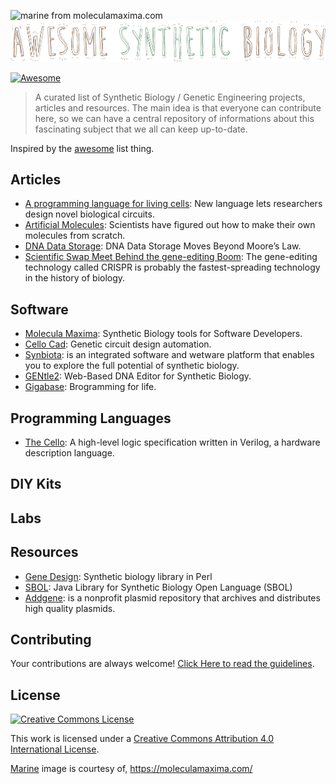 ![marine from moleculamaxima.com](https://moleculamaxima.com/wp-content/uploads/2015/07/marine.png "marine from moleculamaxima.com")
![LOGO](img/logo.png)

[![Awesome](https://cdn.rawgit.com/sindresorhus/awesome/d7305f38d29fed78fa85652e3a63e154dd8e8829/media/badge.svg)](https://github.com/sindresorhus/awesome)

> A curated list of Synthetic Biology / Genetic Engineering projects, articles and resources. The main idea is that everyone can contribute here, so we can have a central repository of informations about this fascinating subject that we all can keep up-to-date.

Inspired by the [awesome](https://github.com/sindresorhus/awesome) list thing.


## Articles

- [A programming language for living cells](http://news.mit.edu/2016/programming-language-living-cells-bacteria-0331): New language lets researchers design novel biological circuits.
- [Artificial Molecules](http://www.sciencealert.com/scientists-have-discovered-a-way-to-make-their-own-molecules): Scientists have figured out how to make their own molecules from scratch.
- [DNA Data Storage](http://blogs.discovermagazine.com/d-brief/2016/04/08/dna-data-storage/#.Vw1rmnUrLVO): DNA Data Storage Moves Beyond Moore’s Law.
- [Scientific Swap Meet Behind the gene-editing Boom](https://www.technologyreview.com/s/601156/the-scientific-swap-meet-behind-the-gene-editing-boom): The gene-editing technology called CRISPR is probably the fastest-spreading technology in the history of biology.


## Software

- [Molecula Maxima](https://moleculamaxima.com/): Synthetic Biology tools for Software Developers.
- [Cello Cad](http://www.cellocad.org/): Genetic circuit design automation.
- [Synbiota](https://synbiota.com): is an integrated software and wetware platform that enables you to explore the full potential of synthetic biology.
- [GENtle2](https://github.com/Synbiota/GENtle2): Web-Based DNA Editor for Synthetic Biology.
- [Gigabase](http://derk-jan.me/programming-life/): Brogramming for life.


## Programming Languages
- [The Cello](https://github.com/CIDARLAB/cello): A high-level logic specification written in Verilog, a hardware description language.


## DIY Kits


## Labs


## Resources

- [Gene Design](https://github.com/GeneDesign/GeneDesign): Synthetic biology library in Perl
- [SBOL](https://github.com/SynBioDex/libSBOLj): Java Library for Synthetic Biology Open Language (SBOL)
- [Addgene](https://www.addgene.org/): is a nonprofit plasmid repository that archives and distributes high quality plasmids.


## Contributing

Your contributions are always welcome! [Click Here to read the guidelines](https://github.com/websemantics/awesome-synthetic-biology/blob/master/contributing.md).


## License

[![Creative Commons License](http://i.creativecommons.org/l/by/4.0/88x31.png)](http://creativecommons.org/licenses/by/4.0/)

This work is licensed under a [Creative Commons Attribution 4.0 International License](http://creativecommons.org/licenses/by/4.0/).

[Marine](https://moleculamaxima.com/wp-content/uploads/2015/07/marine.png) image is courtesy of, https://moleculamaxima.com/
